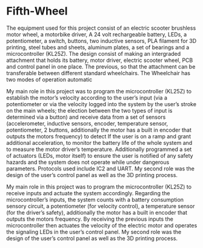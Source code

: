 # Fifth-Wheel

The equipment used for this project consist of an electric scooter brushless motor wheel, a motorbike driver, A 24 volt rechargeable battery, LEDs, a potentiometer, a switch, buttons, two inductive sensors, PLA filament for 3D printing, steel tubes and sheets, aluminum plates, a set of bearings and a microcontroller (KL25Z). 
The design consist of making an intergraded attachment that holds its battery, motor driver, electric scooter wheel, PCB and control panel in one place. The previous, so that the attachment can be transferable between different standard wheelchairs. The Wheelchair has two modes of operation automatic 

My main role in this project was to program the microcontroller (KL25Z) to establish the motor’s velocity according to the user’s input (via a potentiometer or via the velocity logged into the system by the user’s stroke on the main wheels; the election between the two types of input is determined via a button) and receive data from a set of sensors (accelerometer, inductive sensors, encoder, temperature sensor, potentiometer, 2 buttons, additionally the motor has a built in encoder that outputs the motors frequency) to detect If the user is on a ramp and grant additional acceleration, to monitor the battery life of the whole system and to measure the motor driver’s temperature. Additionally programmed a set of actuators (LEDs, motor itself) to ensure the user is notified of any safety hazards and the system does not operate while under dangerous parameters. Protocols used include IC2 and UART. My second role was the design of the user’s control panel as well as the 3D printing process.  

My main role in this project was to program the microcontroller (KL25Z) to receive inputs and actuate the system accordingly. Regarding the microcontroller’s inputs, the system counts with a battery consumption sensory circuit, a potentiometer (for velocity control), a temperature sensor (for the driver’s safety), additionally the motor has a built in encoder that outputs the motors frequency. By receiving the previous inputs the microcontroller then actuates the velocity of the electric motor and operates the signaling LEDs in the user’s control panel. My second role was the design of the user’s control panel as well as the 3D printing process.  
